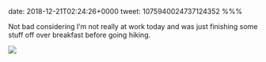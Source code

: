 date: 2018-12-21T02:24:26+0000
tweet: 1075940024737124352
%%%

Not bad considering I’m not really at work today and was just finishing some stuff off over breakfast before going hiking.

![](Du6BvQRU0AA0me6.jpg)
